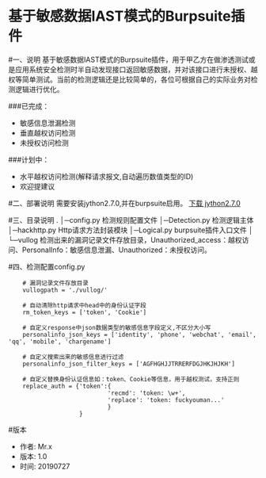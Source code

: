 基于敏感数据IAST模式的Burpsuite插件
===================================

#一、说明
基于敏感数据IAST模式的Burpsuite插件，用于甲乙方在做渗透测试或是应用系统安全检测时半自动发现接口返回敏感数据，并对该接口进行未授权、越权等简单测试。当前的检测逻辑还是比较简单的，各位可根据自己的实际业务对检测逻辑进行优化。

###已完成：
+ 敏感信息泄漏检测
+ 垂直越权访问检测
+ 未授权访问检测

###计划中：
+ 水平越权访问检测(解释请求报文,自动遍历数值类型的ID)
+ 欢迎提建议

#二、部署说明
	需要安装jython2.7.0,并在burpsuite启用。
[下载 jython2.7.0](http://search.maven.org/remotecontent?filepath=org/python/jython-installer/2.7.0/jython-installer-2.7.0.jar)
	
#三、目录说明
	.
	│─config.py      检测规则配置文件
	│─Detection.py   检测逻辑主体
	│─hackhttp.py    Http请求方法封装模块
	│─Logical.py     burpsuite插件入口文件
	│
	└─vullog         检测出来的漏洞记录文件存放目录，Unauthorized_access：越权访问、PersonalInfo：敏感信息泄漏、Unauthorized：未授权访问。 
	
#四、检测配置config.py
```
	# 漏洞记录文件存放目录
	vullogpath = './vullog/'
	
	# 自动清除http请求中head中的身份认证字段
	rm_token_keys = ['token', 'Cookie']
	
	# 自定义response中json数据类型的敏感信息字段定义,不区分大小写
	personalinfo_json_keys = ['identity', 'phone', 'webchat', 'email', 'qq', 'mobile', 'chargename']
	
	# 自定义搜索出来的敏感信息进行过滤
	personalinfo_json_filter_keys = ['AGFHGHJJTRRERFDGJHKJHJKH']
	
	# 自定义替换身份认证信息如：token、Cookie等信息，用于越权测试，支持正则
	replace_auth = {'token':{
							'recmd': 'token: \w+',
							'replace': 'token: fuckyouman...'
							}
					}
```
#版本
+ 作者: Mr.x
+ 版本: 1.0
+ 时间: 20190727